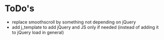 # ToDo's

* replace smoothscroll by something not depending on jQuery
* add j_template to add jQuery and JS only if needed (instead of adding it to jQuery load in general)